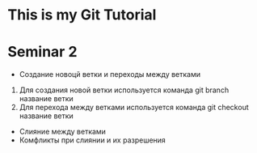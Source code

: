 # This is my Git Tutorial 

 # Seminar 2

 * Создание новоцй ветки и переходы между ветками

1. Для создания новой ветки используется команда git branch название ветки
2. Для перехода между ветками используется команда git checkout название ветки

 * Слияние между ветками
 * Комфликты при слиянии и их разрешения

